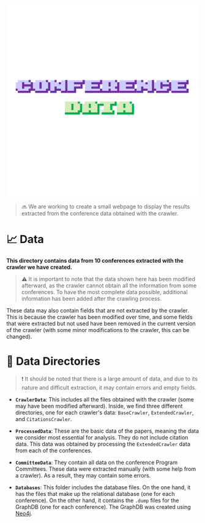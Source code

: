 <br/>
<div align="center">
    <img src="logo.png" alt="Logo" width="500">
</div>

> :soon: We are working to create a small webpage to display the results extracted from the conference data obtained with the crawler.

# :chart_with_upwards_trend: Data

**This directory contains data from 10 conferences extracted with the crawler we have created.**

> :warning: It is important to note that the data shown here has been modified afterward, as the crawler cannot obtain all the information from some conferences. To have the most complete data possible, additional information has been added after the crawling process.

These data may also contain fields that are not extracted by the crawler. This is because the crawler has been modified over time, and some fields that were extracted but not used have been removed in the current version of the crawler (with some minor modifications to the crawler, this can be changed).

# :file_folder: Data Directories

> :heavy_exclamation_mark: It should be noted that there is a large amount of data, and due to its nature and difficult extraction, it may contain errors and empty fields.

- **``CrawlerData``**: This includes all the files obtained with the crawler (some may have been modified afterward). Inside, we find three different directories, one for each crawler's data: ``BaseCrawler``, ``ExtendedCrawler``, and ``CitationsCrawler``.

- **``ProcessedData``**: These are the basic data of the papers, meaning the data we consider most essential for analysis. They do not include citation data. This data was obtained by processing the ``ExtendedCrawler`` data from each of the conferences.

- **``CommitteeData``**: They contain all data on the conference Program Committees. These data were extracted manually (with some help from a crawler). As a result, they may contain some errors.

- **``Databases``**: This folder includes the database files. On the one hand, it has the files that make up the relational database (one for each conference). On the other hand, it contains the ``.dump`` files for the GraphDB (one for each conference). The GraphDB was created using [Neo4j](https://neo4j.com).

